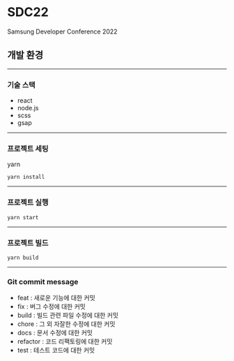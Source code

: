 # SDC22
Samsung Developer Conference 2022

## 개발 환경

---
### 기술 스택
* react
* node.js
* scss
* gsap

---
### 프로젝트 세팅
yarn
```
yarn install
```

---
### 프로젝트 실행
```
yarn start
```

---
### 프로젝트 빌드
```
yarn build
```

---
### Git commit message
* feat : 새로운 기능에 대한 커밋  
* fix : 버그 수정에 대한 커밋
* build : 빌드 관련 파일 수정에 대한 커밋
* chore : 그 외 자잘한 수정에 대한 커밋
* docs : 문서 수정에 대한 커밋
* refactor :  코드 리팩토링에 대한 커밋
* test : 테스트 코드에 대한 커밋

